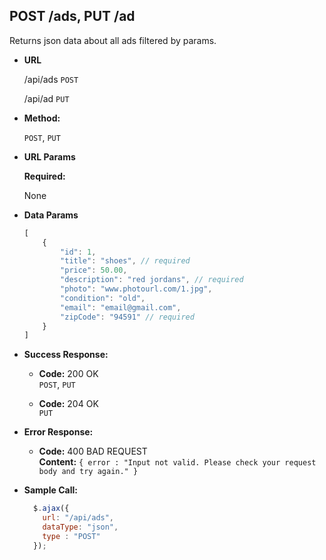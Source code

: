 **POST /ads, PUT /ad**
----
  Returns json data about all ads filtered by params. 

* **URL**

  /api/ads `POST`
  
  /api/ad `PUT`

* **Method:**

  `POST`, `PUT`
  
*  **URL Params**

   **Required:**
 
   None

* **Data Params**
    ```javascript
    [
        {
            "id": 1,
            "title": "shoes", // required
            "price": 50.00,
            "description": "red jordans", // required
            "photo": "www.photourl.com/1.jpg",
            "condition": "old",
            "email": "email@gmail.com",
            "zipCode": "94591" // required
        }
    ]
    ```

* **Success Response:**

    * **Code:** 200 OK <br />
    `POST`, `PUT`

    * **Code:** 204 OK <br /> 
    `PUT`

    
 
* **Error Response:**

  * **Code:** 400 BAD REQUEST <br />
    **Content:** `{ error : "Input not valid. Please check your request body and try again." }`

* **Sample Call:**

  ```javascript
    $.ajax({
      url: "/api/ads",
      dataType: "json",
      type : "POST"
    });
  ```
